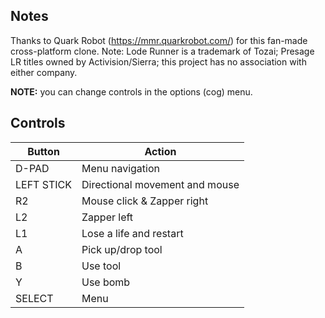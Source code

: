 ## Notes

Thanks to Quark Robot (https://mmr.quarkrobot.com/) for this fan-made cross-platform clone. Note: Lode Runner is a trademark of Tozai; Presage LR titles owned by Activision/Sierra; this project has no association with either company.

**NOTE:** you can change controls in the options (cog) menu.


## Controls

| Button     | Action                         |
|------------|--------------------------------|
| D-PAD      | Menu navigation                |
| LEFT STICK | Directional movement and mouse |
| R2         | Mouse click & Zapper right     |
| L2         | Zapper left                    |
| L1         | Lose a life and restart        |
| A          | Pick up/drop tool              |
| B          | Use tool                       |
| Y          | Use bomb                       |
| SELECT     | Menu                           |


